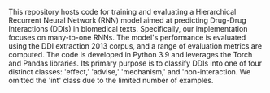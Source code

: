 This repository hosts code for training and evaluating a Hierarchical Recurrent Neural Network (RNN) model aimed at predicting Drug-Drug Interactions (DDIs) in biomedical texts. Specifically, our implementation focuses on many-to-one RNNs. The model's performance is evaluated using the DDI extraction 2013 corpus, and a range of evaluation metrics are computed. The code is developed in Python 3.9 and leverages the Torch and Pandas libraries. Its primary purpose is to classify DDIs into one of four distinct classes: 'effect,' 'advise,' 'mechanism,' and 'non-interaction. We omitted the 'int' class due to the limited number of examples.
